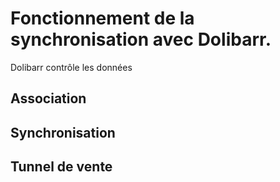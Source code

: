 # Fonctionnement de la synchronisation avec Dolibarr.

Dolibarr contrôle les données

## Association

## Synchronisation

## Tunnel de vente
